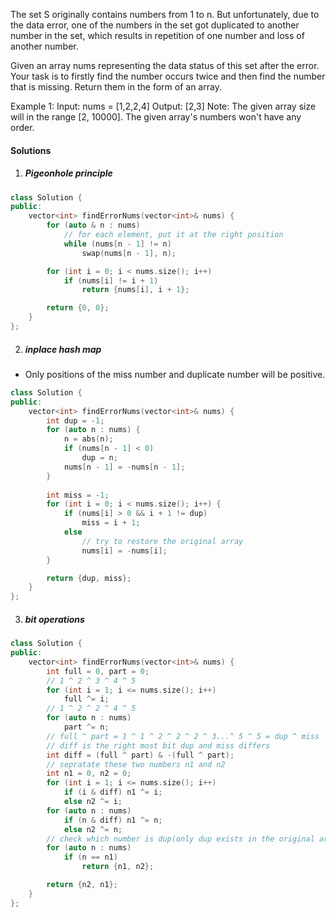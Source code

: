 The set S originally contains numbers from 1 to n. But unfortunately, due to the data error, one of the numbers in the set got duplicated to another number in the set, which results in repetition of one number and loss of another number.

Given an array nums representing the data status of this set after the error. Your task is to firstly find the number occurs twice and then find the number that is missing. Return them in the form of an array.

Example 1:
Input: nums = [1,2,2,4]
Output: [2,3]
Note:
The given array size will in the range [2, 10000].
The given array's numbers won't have any order.

#### Solutions

1. ##### Pigeonhole principle

```c++
class Solution {
public:
    vector<int> findErrorNums(vector<int>& nums) {
        for (auto & n : nums)
            // for each element, put it at the right position
            while (nums[n - 1] != n)
                swap(nums[n - 1], n);

        for (int i = 0; i < nums.size(); i++)
            if (nums[i] != i + 1)
                return {nums[i], i + 1};

        return {0, 0};
    }
};
```


2. ##### inplace hash map

- Only positions of the miss number and duplicate number will be positive.

```c++
class Solution {
public:
    vector<int> findErrorNums(vector<int>& nums) {
        int dup = -1;
        for (auto n : nums) {
            n = abs(n);
            if (nums[n - 1] < 0)
                dup = n;
            nums[n - 1] = -nums[n - 1];
        }
        
        int miss = -1;
        for (int i = 0; i < nums.size(); i++) {
            if (nums[i] > 0 && i + 1 != dup)
                miss = i + 1;
            else
                // try to restore the original array
                nums[i] = -nums[i];
        }

        return {dup, miss};
    }
};
```

3. ##### bit operations

```c++
class Solution {
public:
    vector<int> findErrorNums(vector<int>& nums) {
        int full = 0, part = 0;
        // 1 ^ 2 ^ 3 ^ 4 ^ 5
        for (int i = 1; i <= nums.size(); i++)
            full ^= i;
        // 1 ^ 2 ^ 2 ^ 4 ^ 5
        for (auto n : nums)
            part ^= n;
        // full ^ part = 1 ^ 1 ^ 2 ^ 2 ^ 2 ^ 3...^ 5 ^ 5 = dup ^ miss
        // diff is the right most bit dup and miss differs
        int diff = (full ^ part) & -(full ^ part);
        // sepratate these two numbers n1 and n2
        int n1 = 0, n2 = 0;
        for (int i = 1; i <= nums.size(); i++)
            if (i & diff) n1 ^= i;
            else n2 ^= i;
        for (auto n : nums)
            if (n & diff) n1 ^= n;
            else n2 ^= n;
        // check which number is dup(only dup exists in the original array)
        for (auto n : nums)
            if (n == n1)
                return {n1, n2};

        return {n2, n1};
    }
};
```